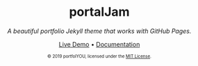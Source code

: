 <div align="center">
  <h1>portalJam</h1>
  <i>A beautiful portfolio Jekyll theme that works with GitHub Pages.</i>

  <a href="https://YoussefRaafatNasry.github.io/portfolYOU/">Live Demo</a>
  •
  <a href="https://YoussefRaafatNasry.github.io/portfolYOU/docs/">Documentation</a>

  <sub><sup>© 2019 portfolYOU, licensed under the <a href="./LICENSE">MIT License</a>.</sup></sub>
</div>
